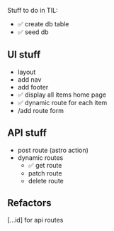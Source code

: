 Stuff to do in TIL:
- ✅ create db table
- ✅ seed db

## UI stuff
- layout
- add nav
- add footer
- ✅ display all items home page
- ✅ dynamic route for each item
- /add route form

## API stuff
- post route (astro action)
- dynamic routes
  - ✅ get route
  - patch route
  - delete route

## Refactors
[...id] for api routes